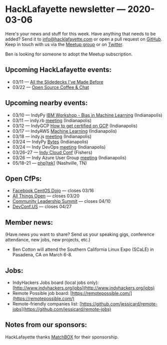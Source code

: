 # HackLafayette newsletter — 2020-03-06

Here's your news and stuff for this week. Have anything that needs to be added? Send it to info@hacklafayette.com or open a pull request on [GitHub](https://github.com/hacklafayette/newsletter). Keep in touch with us via the [Meetup group](https://www.meetup.com/hacklafayette/) or on [Twitter](https://twitter.com/hacklafayette).

Ben is looking for someone to adopt the Meetup subscription.

## Upcoming HackLafayette events:

- 03/11 — [All the Slidedecks I've Made Before](https://www.meetup.com/hacklafayette/events/vkwlfpybcfbpb/)
- 03/22 — [Open Source Coffee & Chat](https://www.meetup.com/hacklafayette/events/jjppjrybcfbdc/)

## Upcoming nearby events:

- 03/10 — IndyPy [IBM Workshop - Bias in Machine Learning](https://www.meetup.com/indypy/events/hwstlrybcfbnb/) (Indianapolis)
- 03/11 — indy.rb [meeting](https://www.meetup.com/indyrb/events/pvzcnrybcfbpb/) (Indianapolis)
- 03/12 — IndyGCP [How to get certified on GCP](https://www.meetup.com/IndyGCP/events/266789074/) (Indianapolis)
- 03/17 — IndyAWS [Machine Learning](https://www.meetup.com/IndyAWS/events/mvstlrybcfbwb/) (Indianapolis)
- 03/18 — indy.js [meeting](https://www.meetup.com/indyjs/events/rfhfjrybcfbxb/) (Indianapolis)
- 03/24 — IndyPy [Bytes](https://www.meetup.com/indypy/events/pwjtlrybcfbgc/) (Indianapolis)
- 03/24 — Indy DevOps [meeting](https://www.meetup.com/IndyDevOps/events/bctljrybcfbgc/) (Indianapolis)
- 03/26–27 — [Indy Cloud Conf](https://2020.indycloudconf.com/) (Fishers)
- 03/26 — Indy Azure User Group [meeting](https://www.meetup.com/Indy-Azure-User-Group/events/gmlzmrybcfbjc/) (Indianapolis)
- 05/18–21 — [php[tek]](https://tek.phparch.com/) (Nashville, TN)

## Open CfPs:

- [Facebook CentOS Dojo](https://docs.google.com/forms/d/e/1FAIpQLSe7wp5runY05oQwzwD2IgG8ZrKjht1VBQ0CB7XJW6PpOhbZ9g/viewform) — closes 03/16
- [All Things Open](https://2020.allthingsopen.org/call-for-speakers.html) — closes 03/20
- [Community Leadership Summit](https://www.communityleadershipsummit.com/cfp/) — closes 04/10
- [DevConf.US](http://cfp.devconf.info/) — closes 04/27

## Member news:

(Have news you want to share? Send us your speaking gigs, conference attendance, new jobs, new projects, etc.)

- Ben Cotton will attend the Southern California Linux Expo (SCaLE) in Pasadena, CA on March 6-8.


## Jobs:

- IndyHackers Jobs board (local jobs only): [http://www.indyhackers.org/jobs](http://www.indyhackers.org/jobs)
- Remote Possible job board: [https://remotepossible.com/](https://remotepossible.com/)
- Remote-friendly companies list: [https://github.com/jessicard/remote-jobs](https://github.com/jessicard/remote-jobs)

## Notes from our sponsors:

HackLafayette thanks [MatchBOX](http://matchboxstudio.org/) for their sponsorship.
